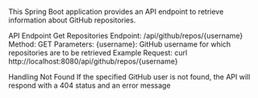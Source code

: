 This Spring Boot application provides an API endpoint to retrieve information about GitHub repositories.

API Endpoint
Get Repositories
Endpoint: /api/github/repos/{username}
Method: GET
Parameters:
{username}: GitHub username for which repositories are to be retrieved
Example Request: curl http://localhost:8080/api/github/repos/{username}

Handling Not Found
If the specified GitHub user is not found, the API will respond with a 404 status and an error message